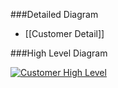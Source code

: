 ###Detailed Diagram
- [[Customer Detail]]

###High Level Diagram

[![Customer High Level](dataModel/CustomerHighLevelERD.png)](_img/dataModel/CustomerHighLevelERD.png)